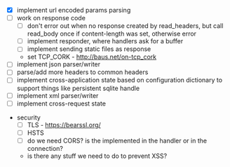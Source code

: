  - [x] implement url encoded params parsing
 - [ ] work on response code
 	- [ ] don't error out when no response created by read_headers,
 		but call read_body once if content-length was set, otherwise error
 	- [ ] implement responder, where handlers ask for a buffer
    - [ ] implement sending static files as response
     - set TCP_CORK - http://baus.net/on-tcp_cork
 - [ ] implement json parser/writer
 - [ ] parse/add more headers to common headers
 - [ ] implement cross-application state based on configuration dictionary to support things like persistent sqlite handle
 - [ ] implement xml parser/writer
 - [ ] implement cross-request state
 - security
   - [ ] TLS - https://bearssl.org/
   - [ ] HSTS
   - [ ] do we need CORS? is the implemented in the handler or in the connection?
   - is there any stuff we need to do to prevent XSS?
